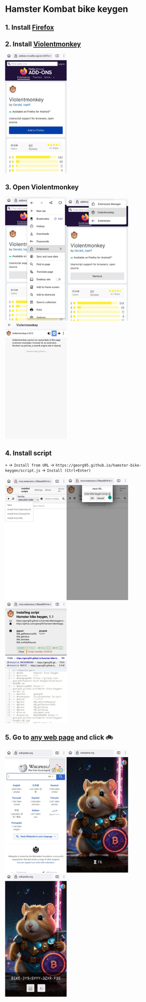 # Hamster Kombat bike keygen

## 1. Install [Firefox](https://play.google.com/store/apps/details?id=org.mozilla.firefox)
## 2. Install [Violentmonkey](https://addons.mozilla.org/firefox/addon/violentmonkey/)

<img src="help/1.jpg" width="200">

## 3. Open Violentmonkey

<img src="help/2.jpg" width="200"><img src="help/3.jpg" width="200"><img src="help/4.jpg" width="200">

## 4. Install script
`+` -> `Install from URL` -> `https://georg95.github.io/hamster-bike-keygen/script.js` -> `Install (Ctrl+Enter)`

<img src="help/5.jpg" width="200"><img src="help/6.jpg" width="200"><img src="help/7.jpg" width="200">

## 5. Go to [any web page](https://www.wikipedia.org/) and click 🚲

<img src="help/8.jpg" width="200"><img src="help/9.jpg" width="200"><img src="help/10.jpg" width="200">
